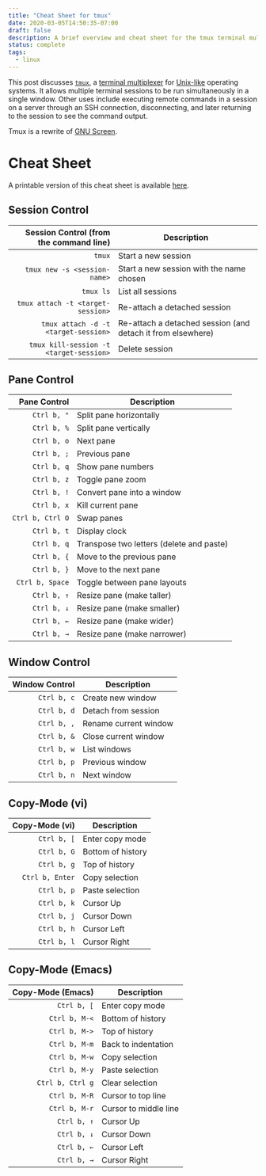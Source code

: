 ```yaml
---
title: "Cheat Sheet for tmux"
date: 2020-03-05T14:50:35-07:00
draft: false
description: A brief overview and cheat sheet for the tmux terminal multiplexer program.
status: complete
tags:
  - linux
---
```


This post discusses [`tmux`](https://man.openbsd.org/OpenBSD-current/man1/tmux.1), a [terminal multiplexer](https://en.wikipedia.org/wiki/Terminal_multiplexer) for [Unix-like](https://en.wikipedia.org/wiki/Unix-like) operating systems. It allows multiple terminal sessions to be run simultaneously in a single window.
Other uses include executing remote commands in a session on a server through an SSH connection, disconnecting, and later returning to the session to see the command output.

Tmux is a rewrite of [GNU Screen](https://en.wikipedia.org/wiki/GNU_Screen).

# Cheat Sheet

A printable version of this cheat sheet is available [here](https://gist.github.com/awwong1/628757b0306e3beb811062340039f4f3).

## Session Control

| Session Control (from the command line) | Description |
|----------------------------------------:|-------------|
| `tmux` | Start a new session |
| `tmux new -s <session-name>` | Start a new session with the name chosen
| `tmux ls` | List all sessions |
| `tmux attach -t <target-session>` | Re-attach a detached session |
| `tmux attach -d -t <target-session>` | Re-attach a detached session (and detach it from elsewhere) |
| `tmux kill-session -t <target-session>` | Delete session |

## Pane Control
| Pane Control | Description |
|-------------:|-------------|
| `Ctrl b, "` | Split pane horizontally |
| `Ctrl b, %` | Split pane vertically |
| `Ctrl b, o` | Next pane |
| `Ctrl b, ;` | Previous pane |
| `Ctrl b, q` | Show pane numbers |
| `Ctrl b, z` | Toggle pane zoom |
| `Ctrl b, !` | Convert pane into a window |
| `Ctrl b, x` | Kill current pane |
| `Ctrl b, Ctrl O` | Swap panes |
| `Ctrl b, t` | Display clock |
| `Ctrl b, q` | Transpose two letters (delete and paste) |
| `Ctrl b, {` | Move to the previous pane |
| `Ctrl b, }` | Move to the next pane |
| `Ctrl b, Space` | Toggle between pane layouts |
| `Ctrl b, ↑` | Resize pane (make taller) |
| `Ctrl b, ↓` | Resize pane (make smaller) |
| `Ctrl b, ←` | Resize pane (make wider) |
| `Ctrl b, →` | Resize pane (make narrower) |

## Window Control

| Window Control | Description |
|---------------:|-------------|
| `Ctrl b, c` | Create new window |
| `Ctrl b, d` | Detach from session |
| `Ctrl b, ,` | Rename current window |
| `Ctrl b, &` | Close current window |
| `Ctrl b, w` | List windows |
| `Ctrl b, p` | Previous window |
| `Ctrl b, n` | Next window |

## Copy-Mode (vi)

| Copy-Mode (vi) | Description |
|---------------:|-------------|
| `Ctrl b, [` | Enter copy mode |
| `Ctrl b, G` | Bottom of history |
| `Ctrl b, g` | Top of history |
| `Ctrl b, Enter` | Copy selection |
| `Ctrl b, p` | Paste selection |
| `Ctrl b, k` | Cursor Up |
| `Ctrl b, j` | Cursor Down |
| `Ctrl b, h` | Cursor Left |
| `Ctrl b, l` | Cursor Right |

## Copy-Mode (Emacs)

| Copy-Mode (Emacs) | Description |
|------------------:|-------------|
| `Ctrl b, [` | Enter copy mode |
| `Ctrl b, M-<` | Bottom of history |
| `Ctrl b, M->` | Top of history |
| `Ctrl b, M-m` | Back to indentation |
| `Ctrl b, M-w` | Copy selection |
| `Ctrl b, M-y` | Paste selection |
| `Ctrl b, Ctrl g` | Clear selection |
| `Ctrl b, M-R` | Cursor to top line |
| `Ctrl b, M-r` | Cursor to middle line |
| `Ctrl b, ↑` | Cursor Up |
| `Ctrl b, ↓` | Cursor Down |
| `Ctrl b, ←` | Cursor Left |
| `Ctrl b, →` | Cursor Right |
